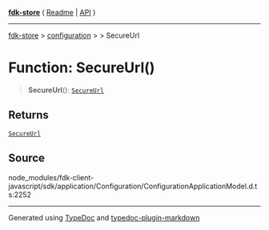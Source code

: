 [**fdk-store**](../../../README.md) ( [Readme](../../../README.md) \| [API](../../../API.md) )

---

[fdk-store](../../../API.md) > [configuration](../../README.md) > [<internal>](../README.md) > SecureUrl

# Function: SecureUrl()

> **SecureUrl**(): [`SecureUrl`](../type-aliases/type-alias.SecureUrl.md)

## Returns

[`SecureUrl`](../type-aliases/type-alias.SecureUrl.md)

## Source

node_modules/fdk-client-javascript/sdk/application/Configuration/ConfigurationApplicationModel.d.ts:2252

---

Generated using [TypeDoc](https://typedoc.org/) and [typedoc-plugin-markdown](https://www.npmjs.com/package/typedoc-plugin-markdown)
